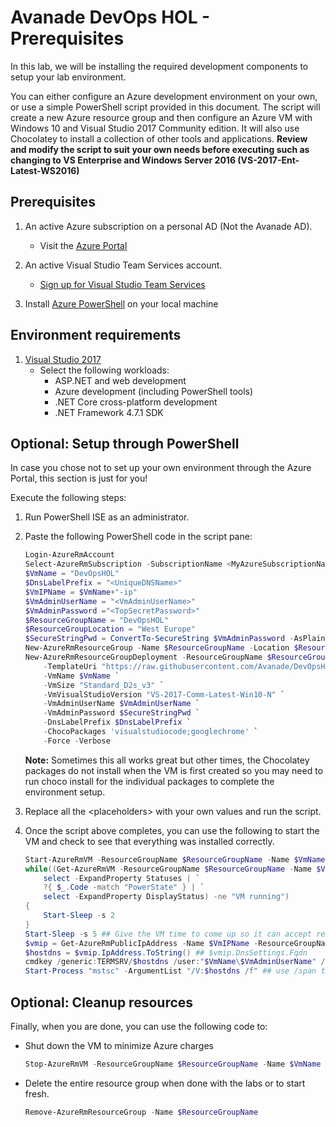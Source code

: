 # Avanade DevOps HOL - Prerequisites

In this lab, we will be installing the required development components to setup your lab environment.

You can either configure an Azure development environment on your own, or use a simple PowerShell script provided in this document. The script will create a new Azure resource group and then configure an Azure VM with Windows 10 and Visual Studio 2017 Community edition. It will also use Chocolatey to install a collection of other tools and applications. **Review and modify the script to suit your own needs before executing such as changing to VS Enterprise and Windows Server 2016 (VS-2017-Ent-Latest-WS2016)**

## Prerequisites

1. An active Azure subscription on a personal AD (Not the Avanade AD).
   - Visit the [Azure Portal](https://portal.azure.com)

1. An active Visual Studio Team Services account.
   - [Sign up for Visual Studio Team Services](https://www.visualstudio.com/en-us/docs/setup-admin/team-services/sign-up-for-visual-studio-team-services)

1. Install [Azure PowerShell](https://docs.microsoft.com/nl-nl/powershell/azure/install-azurerm-ps) on your local machine

## Environment requirements

1. [Visual Studio 2017](http://go.microsoft.com/fwlink/?LinkId=517106)
   - Select the following workloads:
     - ASP.NET and web development
     - Azure development (including PowerShell tools)
     - .NET Core cross-platform development
     - .NET Framework 4.7.1 SDK

## Optional: Setup through PowerShell

In case you chose not to set up your own environment through the Azure Portal, this section is just for you!

Execute the following steps:

1. Run PowerShell ISE as an administrator.

1. Paste the following PowerShell code in the script pane:

    ```PowerShell
    Login-AzureRmAccount
    Select-AzureRmSubscription -SubscriptionName <MyAzureSubscriptionName>
    $VmName = "DevOpsHOL"
    $DnsLabelPrefix = "<UniqueDNSName>"
    $VmIPName = $VmName+"-ip"
    $VmAdminUserName = "<VmAdminUserName>"
    $VmAdminPassword ="<TopSecretPassword>"
    $ResourceGroupName = "DevOpsHOL"
    $ResourceGroupLocation = "West Europe"
    $SecureStringPwd = ConvertTo-SecureString $VmAdminPassword -AsPlainText -Force
    New-AzureRmResourceGroup -Name $ResourceGroupName -Location $ResourceGroupLocation -Verbose -Force
    New-AzureRmResourceGroupDeployment -ResourceGroupName $ResourceGroupName `
        -TemplateUri "https://raw.githubusercontent.com/Avanade/DevOpsHOL/master/azure-rm/azuredeploy.json" `
        -VmName $VmName `
        -VmSize "Standard_D2s_v3" `
        -VmVisualStudioVersion "VS-2017-Comm-Latest-Win10-N" `
        -VmAdminUserName $VmAdminUserName `
        -VmAdminPassword $SecureStringPwd `
        -DnsLabelPrefix $DnsLabelPrefix `
        -ChocoPackages 'visualstudiocode;googlechrome' `
        -Force -Verbose
    ```

    **Note:** Sometimes this all works great but other times, the Chocolatey packages do not install when the VM is first created so you may need to run choco install for the individual packages to complete the environment setup.

1. Replace all the \<placeholders\> with your own values and run the script.

1. Once the script above completes, you can use the following to start the VM and check to see that everything was installed correctly.

    ```PowerShell
    Start-AzureRmVM -ResourceGroupName $ResourceGroupName -Name $VmName
    while((Get-AzureRmVM -ResourceGroupName $ResourceGroupName -Name $VmName -Status | `
        select -ExpandProperty Statuses | `
        ?{ $_.Code -match "PowerState" } | `
        select -ExpandProperty DisplayStatus) -ne "VM running")
    {
        Start-Sleep -s 2
    }
    Start-Sleep -s 5 ## Give the VM time to come up so it can accept remote requests
    $vmip = Get-AzureRmPublicIpAddress -Name $VmIPName -ResourceGroupName $ResourceGroupName
    $hostdns = $vmip.IpAddress.ToString() ## $vmip.DnsSettings.Fqdn
    cmdkey /generic:TERMSRV/$hostdns /user:"$VmName\$VmAdminUserName" /pass:$VmAdminPassword
    Start-Process "mstsc" -ArgumentList "/V:$hostdns /f" ## use /span to use both monitors
    ```

## Optional: Cleanup resources

Finally, when you are done, you can use the following code to:

- Shut down the VM to minimize Azure charges
    ```PowerShell
    Stop-AzureRmVM -ResourceGroupName $ResourceGroupName -Name $VmName -Force
    ```
- Delete the entire resource group when done with the labs or to start fresh.
    ```PowerShell
    Remove-AzureRmResourceGroup -Name $ResourceGroupName
    ```